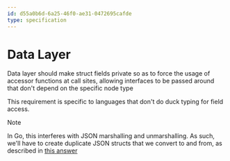 ```yaml
---
id: d55a0b6d-6a25-46f0-ae31-0472695cafde
type: specification
---
```


# Data Layer

Data layer should make struct fields private so as to force the usage of accessor functions at call sites, allowing interfaces to be passed around that don't depend on the specific node type

This requirement is specific to languages that don't do duck typing for field access.

> [!NOTE]
> In Go, this interferes with JSON marshalling and unmarshalling. As such, we'll have to create duplicate JSON structs that we convert to and from, as described in [this answer](https://stackoverflow.com/a/11129633)
